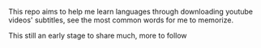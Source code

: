 This repo aims to help me learn languages through downloading youtube videos' subtitles, see the most common words for me to memorize. 

This still an early stage to share much, more to follow